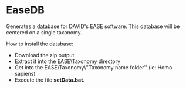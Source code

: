 # EaseDB

Generates a database for DAVID's EASE software. This database will be centered on a single taxonomy.

How to install the database:

* Download the zip output
* Extract it into the EASE\\Taxonomy directory
* Get into the EASE\\Taxonomy\\''Taxonomy name folder'' (ie: Homo sapiens)
* Execute the file **setData.bat**.

